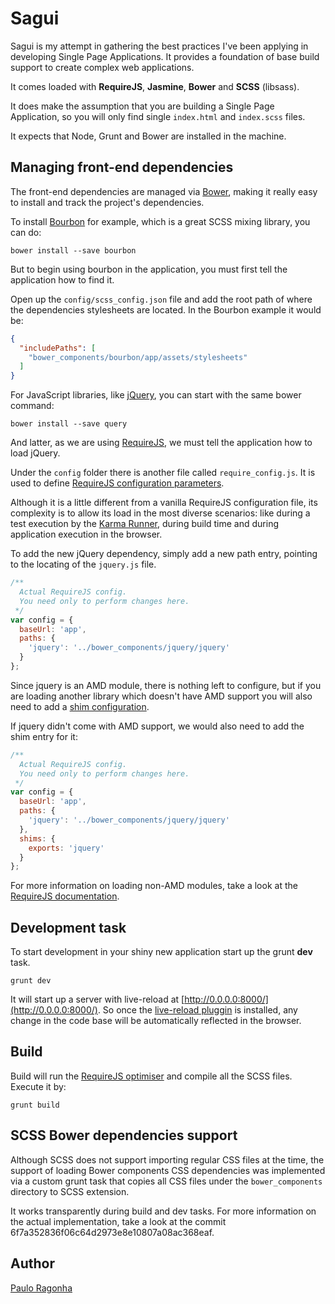 # Sagui

Sagui is my attempt in gathering the best practices I've been applying in developing Single Page Applications. It provides a foundation of base build support to create complex web applications.

It comes loaded with **RequireJS**, **Jasmine**, **Bower** and **SCSS** (libsass).

It does make the assumption that you are building a Single Page Application, so you will only find single `index.html` and `index.scss` files.

It expects that Node, Grunt and Bower are installed in the machine.

## Managing front-end dependencies

The front-end dependencies are managed via [Bower](http://bower.io), making it really easy to install and track the project's dependencies.

To install [Bourbon](http://bourbon.io) for example, which is a great SCSS mixing library, you can do:

```shell
bower install --save bourbon
```

But to begin using bourbon in the application, you must first tell the application how to find it.

Open up the `config/scss_config.json` file and add the root path of where the dependencies stylesheets are located. In the Bourbon example it would be:

```json
{
  "includePaths": [
    "bower_components/bourbon/app/assets/stylesheets"
  ]
}
```

For JavaScript libraries, like [jQuery](http://jquery.com), you can start with the same bower command:

```shell
bower install --save query
```

And latter, as we are using [RequireJS](http://requirejs.org), we must tell the application how to load jQuery.

Under the `config` folder there is another file called `require_config.js`. It is used to define [RequireJS configuration parameters](http://requirejs.org/docs/api.html#config). 

Although it is a little different from a vanilla RequireJS configuration file, its complexity is to allow its load in the most diverse scenarios: like during a test execution by the [Karma Runner](http://karma-runner.github.io), during build time and during application execution in the browser.

To add the new jQuery dependency, simply add a new path entry, pointing to the locating of the `jquery.js` file.

```js
/**
  Actual RequireJS config.
  You need only to perform changes here.
 */
var config = {
  baseUrl: 'app',
  paths: {
    'jquery': '../bower_components/jquery/jquery'
  }
};
```

Since jquery is an AMD module, there is nothing left to configure, but if you are loading another library which doesn't have AMD support you will also need to add a [shim configuration](http://requirejs.org/docs/api.html#config-shim).

If jquery didn't come with AMD support, we would also need to add the shim entry for it:

```js
/**
  Actual RequireJS config.
  You need only to perform changes here.
 */
var config = {
  baseUrl: 'app',
  paths: {
    'jquery': '../bower_components/jquery/jquery'
  },
  shims: {
  	exports: 'jquery'
  }
};
```

For more information on loading non-AMD modules, take a look at the [RequireJS documentation](http://requirejs.org/docs/api.html#config-shim).

## Development task

To start development in your shiny new application start up the grunt **dev** task.

```shell
grunt dev
```

It will start up a server with live-reload at [http://0.0.0.0:8000/](http://0.0.0.0:8000/). So once the [live-reload pluggin](https://chrome.google.com/webstore/detail/livereload/jnihajbhpnppcggbcgedagnkighmdlei) is installed, any change in the code base will be automatically reflected in the browser.


## Build

Build will run the [RequireJS optimiser](http://requirejs.org/docs/optimization.html) and compile all the SCSS files. Execute it by:

```shell
grunt build
```

## SCSS Bower dependencies support

Although SCSS does not support importing regular CSS files at the time, the support of loading Bower components CSS dependencies was implemented via a custom grunt task that copies all CSS files under the `bower_components` directory to SCSS extension.

It works transparently during build and dev tasks. For more information on the actual implementation, take a look at the commit 6f7a352836f06c64d2973e8e10807a08ac368eaf.

## Author

[Paulo Ragonha](https://github.com/pirelenito)